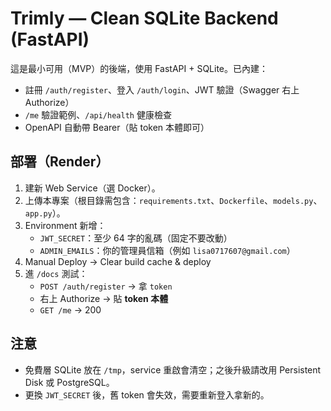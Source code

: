 # Trimly — Clean SQLite Backend (FastAPI)

這是最小可用（MVP）的後端，使用 FastAPI + SQLite。已內建：
- 註冊 `/auth/register`、登入 `/auth/login`、JWT 驗證（Swagger 右上 Authorize）
- `/me` 驗證範例、`/api/health` 健康檢查
- OpenAPI 自動帶 Bearer（貼 token 本體即可）

## 部署（Render）
1. 建新 Web Service（選 Docker）。
2. 上傳本專案（根目錄需包含：`requirements.txt`、`Dockerfile`、`models.py`、`app.py`）。
3. Environment 新增：
   - `JWT_SECRET`：至少 64 字的亂碼（固定不要改動）
   - `ADMIN_EMAILS`：你的管理員信箱（例如 `lisa0717607@gmail.com`）
4. Manual Deploy → Clear build cache & deploy
5. 進 `/docs` 測試：
   - `POST /auth/register` → 拿 `token`
   - 右上 Authorize → 貼 **token 本體**
   - `GET /me` → 200

## 注意
- 免費層 SQLite 放在 `/tmp`，service 重啟會清空；之後升級請改用 Persistent Disk 或 PostgreSQL。
- 更換 `JWT_SECRET` 後，舊 token 會失效，需要重新登入拿新的。
